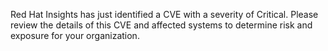 Red Hat Insights has just identified a CVE with a severity of Critical. Please review the details of this CVE and affected systems to determine risk and exposure for your organization.
